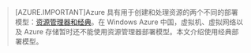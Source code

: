 > [AZURE.IMPORTANT]Azure 具有用于创建和处理资源的两个不同的部署模型：[资源管理器和经典](/documentation/articles/resource-manager-deployment-model)。在 Windows Azure 中国，虚拟机、虚拟网络以及 Azure 存储暂时还不能使用资源管理器部署模型。本文介绍使用经典部署模型。

<!---HONumber=79-->